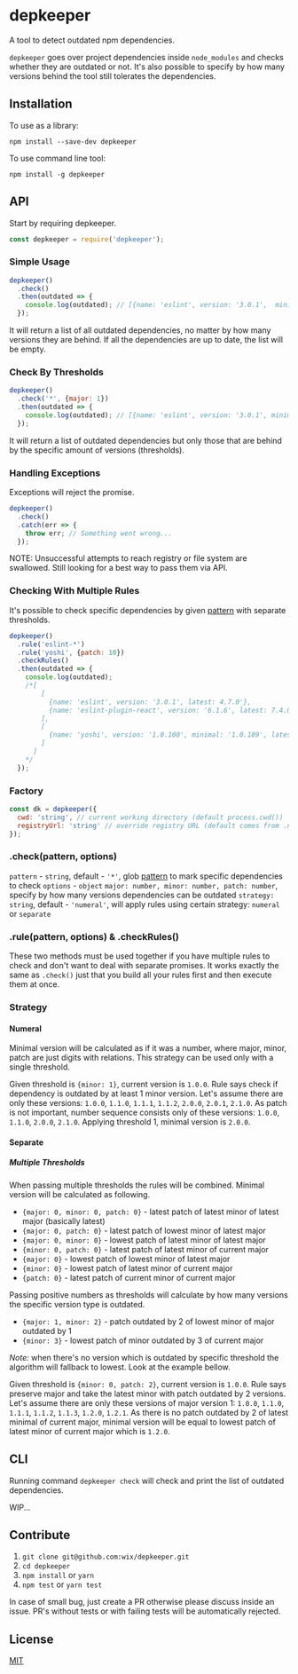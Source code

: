 # depkeeper
A tool to detect outdated npm dependencies.

`depkeeper` goes over project dependencies inside `node_modules` and checks whether they are outdated or not. It's also possible to specify by how many versions behind the tool still tolerates the dependencies.

## Installation
To use as a library:
```
npm install --save-dev depkeeper
```
To use command line tool:
```
npm install -g depkeeper
```

## API
Start by requiring depkeeper.
```js
const depkeeper = require('depkeeper');
```

### Simple Usage
```js
depkeeper()
  .check()
  .then(outdated => {
    console.log(outdated); // [{name: 'eslint', version: '3.0.1',  minimal: '4.7.0', latest: '4.7.0'}]
  });
```
It will return a list of all outdated dependencies, no matter by how many versions they are behind. If all the dependencies are up to date, the list will be empty.

### Check By Thresholds
```js
depkeeper()
  .check('*', {major: 1})
  .then(outdated => {
    console.log(outdated); // [{name: 'eslint', version: '3.0.1', minimal: '4.0.0', latest: '5.7.0'}]
  });
```
It will return a list of outdated dependencies but only those that are behind by the specific amount of versions (thresholds).

### Handling Exceptions
Exceptions will reject the promise.
```js
depkeeper()
  .check()
  .catch(err => {
    throw err; // Something went wrong...
  });
```

NOTE: Unsuccessful attempts to reach registry or file system are swallowed. Still looking for a best way to pass them via API.

### Checking With Multiple Rules
It's possible to check specific dependencies by given [pattern](https://github.com/isaacs/minimatch) with separate thresholds.

```js
depkeeper()
  .rule('eslint-*')
  .rule('yoshi', {patch: 10})
  .checkRules()
  .then(outdated => {
    console.log(outdated);
    /*[
        [
          {name: 'eslint', version: '3.0.1', latest: 4.7.0'},
          {name: 'eslint-plugin-react', version: '6.1.6', latest: 7.4.0'},
        ],
        [
          {name: 'yoshi', version: '1.0.100', minimal: '1.0.189', latest: '1.0.199'}
        ]
      ]
    */
  });
```

### Factory
```js
const dk = depkeeper({
  cwd: 'string', // current working directory (default process.cwd())
  registryUrl: 'string' // override registry URL (default comes from .nvmrc or https://registry.npmjs.org)
});
```

### .check(pattern, options)
`pattern` - `string`, default - `'*'`, glob [pattern](https://github.com/isaacs/minimatch) to mark specific dependencies to check
`options` - `object`
  `major: number, minor: number, patch: number`, specify by how many versions dependencies can be outdated
  `strategy: string`, default - `'numeral'`, will apply rules using certain strategy: `numeral` or `separate`

### .rule(pattern, options) & .checkRules()
These two methods must be used together if you have multiple rules to check and don't want to deal with separate promises.
It works exactly the same as `.check()` just that you build all your rules first and then execute them at once.

### Strategy
#### Numeral
Minimal version will be calculated as if it was a number, where major, minor, patch are just digits with relations. This strategy can be used only with a single threshold.

Given threshold is `{minor: 1}`, current version is `1.0.0`.
Rule says check if dependency is outdated by at least 1 minor version.
Let's assume there are only these versions: `1.0.0`, `1.1.0`, `1.1.1`, `1.1.2`, `2.0.0`, `2.0.1`, `2.1.0`.
As patch is not important, number sequence consists only of these versions: `1.0.0`, `1.1.0`, `2.0.0`, `2.1.0`.
Applying threshold 1, minimal version is `2.0.0`.

#### Separate
##### Multiple Thresholds
When passing multiple thresholds the rules will be combined. Minimal version will be calculated as following.
- `{major: 0, minor: 0, patch: 0}` - latest patch of latest minor of latest major (basically latest)
- `{major: 0, patch: 0}` - latest patch of lowest minor of latest major
- `{major: 0, minor: 0}` - lowest patch of latest minor of latest major
- `{minor: 0, patch: 0}` - latest patch of latest minor of current major
- `{major: 0}` - lowest patch of lowest minor of latest major
- `{minor: 0}` - lowest patch of latest minor of current major
- `{patch: 0}` - latest patch of current minor of current major

Passing positive numbers as thresholds will calculate by how many versions the specific version type is outdated.
- `{major: 1, minor: 2}` - patch outdated by 2 of lowest minor of major outdated by 1
- `{minor: 3}` - lowest patch of minor outdated by 3 of current major

*Note:* when there's no version which is outdated by specific threshold the algorithm will fallback to lowest. Look at the example bellow.

Given threshold is `{minor: 0, patch: 2}`, current version is `1.0.0`.
Rule says preserve major and take the latest minor with patch outdated by 2 versions.
Let's assume there are only these versions of major version 1: `1.0.0`, `1.1.0`, `1.1.1`, `1.1.2`, `1.1.3`, `1.2.0`, `1.2.1`.
As there is no patch outdated by 2 of latest minimal of current major, minimal version will be equal to lowest patch of latest minor of current major which is `1.2.0`.

## CLI
Running command `depkeeper check` will check and print the list of outdated dependencies.

WIP...

## Contribute
1. `git clone git@github.com:wix/depkeeper.git`
1. `cd depkeeper`
1. `npm install` or `yarn`
1. `npm test` or `yarn test`

In case of small bug, just create a PR otherwise please discuss inside an issue.
PR's without tests or with failing tests will be automatically rejected.

## License
[MIT](LICENSE)

